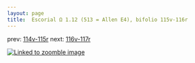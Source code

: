 ```yaml
---
layout: page
title:  Escorial Ω 1.12 (513 = Allen E4), bifolio 115v-116r
---
```


prev: [114v-115r](../114v-115r/) next: [116v-117r](../116v-117r/)



[![Linked to zoomble image](http://www.homermultitext.org/iipsrv?IIIF=/project/homer/pyramidal/deepzoom/hmt/e3bifolio/v1/E3_115v_116r.tif/full/2000,/0/default.jpg)](http://www.homermultitext.org/ict2/?urn=urn:cite2:hmt:e3bifolio.v1:E3_115v_116r)

